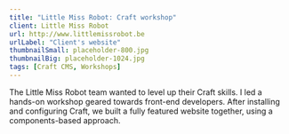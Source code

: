 ```yaml
---
title: "Little Miss Robot: Craft workshop"
client: Little Miss Robot
url: http://www.littlemissrobot.be
urlLabel: "Client's website"
thumbnailSmall: placeholder-800.jpg
thumbnailBig: placeholder-1024.jpg
tags: [Craft CMS, Workshops]
---
```


The Little Miss Robot team wanted to level up their Craft skills. I led a hands-on workshop geared towards front-end developers. After installing and configuring Craft, we built a fully featured website together, using a components-based approach.
